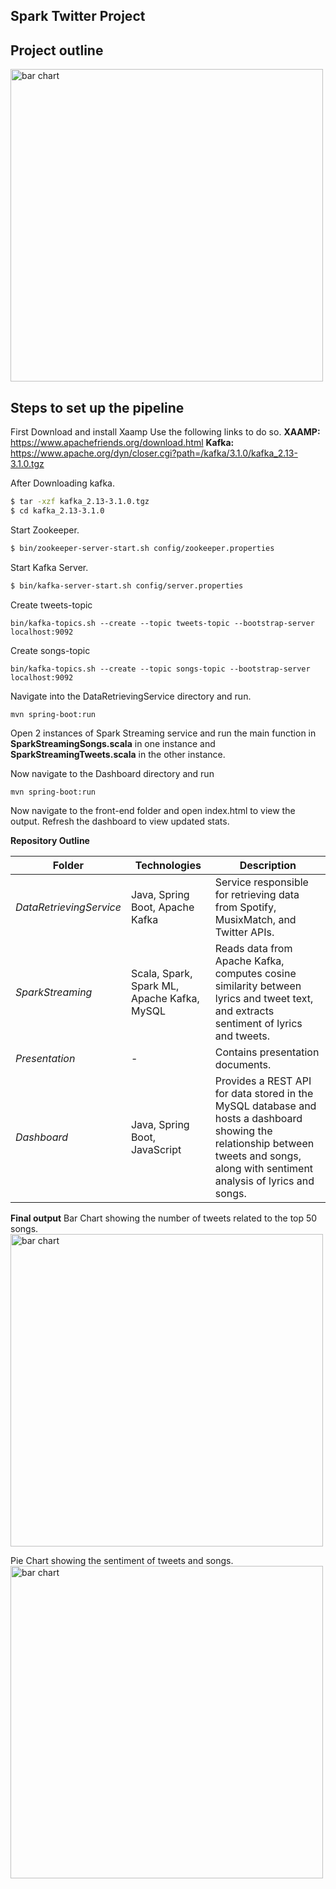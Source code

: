 
##  Spark Twitter Project

## Project outline
<img width="500" alt="bar chart" src= "https://github.com/ameyagidh/TwitterSparkProject/assets/65457905/e228c4bd-2658-4a41-9352-f0b85ba80490">


## Steps to set up the pipeline
First Download and install Xaamp
Use the following links to do so.
**XAAMP:** https://www.apachefriends.org/download.html
**Kafka:** https://www.apache.org/dyn/closer.cgi?path=/kafka/3.1.0/kafka_2.13-3.1.0.tgz

After Downloading kafka.
```bash
$ tar -xzf kafka_2.13-3.1.0.tgz
$ cd kafka_2.13-3.1.0
```
Start Zookeeper.
```bash
$ bin/zookeeper-server-start.sh config/zookeeper.properties
```
Start Kafka Server.
```bash
$ bin/kafka-server-start.sh config/server.properties
```
Create tweets-topic
````
bin/kafka-topics.sh --create --topic tweets-topic --bootstrap-server localhost:9092
````
Create songs-topic
````
bin/kafka-topics.sh --create --topic songs-topic --bootstrap-server localhost:9092
````


Navigate into the DataRetrievingService directory and run.
````
mvn spring-boot:run
````

Open 2 instances of Spark Streaming service and run the main function in **SparkStreamingSongs.scala** in one instance and **SparkStreamingTweets.scala** in the other instance.

Now navigate to the Dashboard directory and run
````
mvn spring-boot:run
````

Now navigate to the front-end folder and open index.html to view the output.
Refresh the dashboard to view updated stats.


**Repository Outline**

| Folder                | Technologies                           | Description                                                                                     |
|-----------------------|----------------------------------------|-------------------------------------------------------------------------------------------------|
| *DataRetrievingService* | Java, Spring Boot, Apache Kafka       | Service responsible for retrieving data from Spotify, MusixMatch, and Twitter APIs.              |
| *SparkStreaming*       | Scala, Spark, Spark ML, Apache Kafka, MySQL | Reads data from Apache Kafka, computes cosine similarity between lyrics and tweet text, and extracts sentiment of lyrics and tweets. |
| *Presentation*         | -                                      | Contains presentation documents.                                                               |
| *Dashboard*            | Java, Spring Boot, JavaScript         | Provides a REST API for data stored in the MySQL database and hosts a dashboard showing the relationship between tweets and songs, along with sentiment analysis of lyrics and songs. |


**Final output**
Bar Chart showing the number of tweets related to the top 50 songs.
<img width="500" alt="bar chart" src="https://github.com/ameyagidh/TwitterSparkProject/assets/65457905/b02e1da3-f855-4897-b1ee-cacfb10f52f8">

Pie Chart showing the sentiment of tweets and songs.
<img width="500" alt="bar chart" src= "https://github.com/ameyagidh/TwitterSparkProject/assets/65457905/77144860-8342-425a-9f31-3e5646699598">
